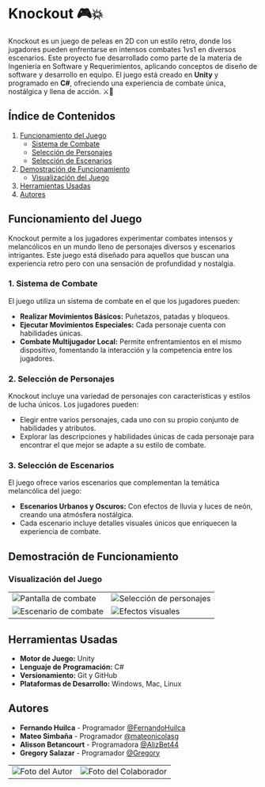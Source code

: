# Knockout 🎮💥

Knockout es un juego de peleas en 2D con un estilo retro, donde los jugadores pueden enfrentarse en intensos combates 1vs1 en diversos escenarios. Este proyecto fue desarrollado como parte de la materia de Ingeniería en Software y Requerimientos, aplicando conceptos de diseño de software y desarrollo en equipo. El juego está creado en **Unity** y programado en **C#**, ofreciendo una experiencia de combate única, nostálgica y llena de acción. ⚔️👾

## Índice de Contenidos

1. [Funcionamiento del Juego](#funcionamiento-del-juego)
   - [Sistema de Combate](#1-sistema-de-combate)
   - [Selección de Personajes](#2-selección-de-personajes)
   - [Selección de Escenarios](#3-selección-de-escenarios)
2. [Demostración de Funcionamiento](#demostración-de-funcionamiento)
   - [Visualización del Juego](#visualización-del-juego)
3. [Herramientas Usadas](#herramientas-usadas)
4. [Autores](#autores)

## Funcionamiento del Juego

Knockout permite a los jugadores experimentar combates intensos y melancólicos en un mundo lleno de personajes diversos y escenarios intrigantes. Este juego está diseñado para aquellos que buscan una experiencia retro pero con una sensación de profundidad y nostalgia.

### 1. Sistema de Combate

El juego utiliza un sistema de combate en el que los jugadores pueden:
- **Realizar Movimientos Básicos:** Puñetazos, patadas y bloqueos.
- **Ejecutar Movimientos Especiales:** Cada personaje cuenta con habilidades únicas.
- **Combate Multijugador Local:** Permite enfrentamientos en el mismo dispositivo, fomentando la interacción y la competencia entre los jugadores.

### 2. Selección de Personajes

Knockout incluye una variedad de personajes con características y estilos de lucha únicos. Los jugadores pueden:
- Elegir entre varios personajes, cada uno con su propio conjunto de habilidades y atributos.
- Explorar las descripciones y habilidades únicas de cada personaje para encontrar el que mejor se adapte a su estilo de combate.

### 3. Selección de Escenarios

El juego ofrece varios escenarios que complementan la temática melancólica del juego:
- **Escenarios Urbanos y Oscuros:** Con efectos de lluvia y luces de neón, creando una atmósfera nostálgica.
- Cada escenario incluye detalles visuales únicos que enriquecen la experiencia de combate.

## Demostración de Funcionamiento

### Visualización del Juego

<table>
    <tr>
    <td><img src="https://via.placeholder.com/400" alt="Pantalla de combate"></td>
    <td><img src="https://via.placeholder.com/400" alt="Selección de personajes"></td>
  </tr>
     <tr>
    <td><img src="https://via.placeholder.com/400" alt="Escenario de combate"></td>
    <td><img src="https://via.placeholder.com/400" alt="Efectos visuales"></td>
  </tr>
</table>

## Herramientas Usadas

- **Motor de Juego:** Unity
- **Lenguaje de Programación:** C#
- **Versionamiento:** Git y GitHub
- **Plataformas de Desarrollo:** Windows, Mac, Linux

## Autores

- **Fernando Huilca** - Programador [@FernandoHuilca](https://github.com/FernandoHuilca)
- **Mateo Simbaña** - Programador [@mateonicolasg](https://github.com/mateonicolasg)
- **Alisson Betancourt** - Programadora [@AlizBet44](https://github.com/AlizBet44)
- **Gregory Salazar** - Programador [@Gregory](https://github.com/AlizBet44)
  
<table>
    <tr>
    <td><img src="https://via.placeholder.com/200" alt="Foto del Autor"></td>
    <td><img src="https://via.placeholder.com/200" alt="Foto del Colaborador"></td>
</table>
